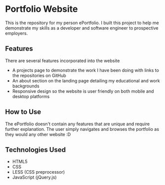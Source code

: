 # Portfolio Website

This is the repository for my person ePortfolio. I built this project to help me demonstrate my skills as a developer and software engineer
to prospective employers.

## Features

There are several features incorporated into the website

- A projects page to demonstrate the work I have been doing with links to the repositories on GitHub
- An about section on the landing page detailing my educational and work backgrounds
- Responsive design so the website is user friendly on both mobile and desktop platforms

## How to Use

The ePortfolio doesn't contain any features that are unique and require further explanation. The user simply navigates and browses the
portfolio as they would any other website :D

## Technologies Used

- HTML5
- CSS
- LESS (CSS preprocessor)
- JavaScript (jQuery.js)

